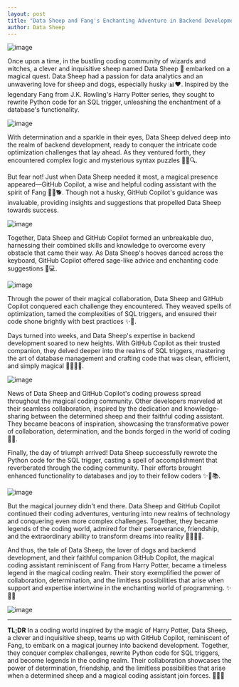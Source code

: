```yaml
---
layout: post
title: "Data Sheep and Fang's Enchanting Adventure in Backend Development and Database: The Magical Coding Journey"
author: Data Sheep
--- 
```


![image](/assets/images/fang-0.jpeg)

Once upon a time, in the bustling coding community of wizards and witches, a clever and inquisitive sheep named Data Sheep 🐑 embarked on a magical quest. Data Sheep had a passion for data analytics and an unwavering love for sheep and dogs, especially husky 📊❤️. Inspired by the legendary Fang from J.K. Rowling's Harry Potter series, they sought to rewrite Python code for an SQL trigger, unleashing the enchantment of a database's functionality.

![image](/assets/images/fang-1.jpeg)

With determination and a sparkle in their eyes, Data Sheep delved deep into the realm of backend development, ready to conquer the intricate code optimization challenges that lay ahead. As they ventured forth, they encountered complex logic and mysterious syntax puzzles 🕵️‍♂️🔍.

But fear not! Just when Data Sheep needed it most, a magical presence appeared—GitHub Copilot, a wise and helpful coding assistant with the spirit of Fang 🧙‍♂️🐕. Though not a husky, GitHub Copilot's guidance was invaluable, providing insights and suggestions that propelled Data Sheep towards success.

![image](/assets/images/fang-2.jpeg)

Together, Data Sheep and GitHub Copilot formed an unbreakable duo, harnessing their combined skills and knowledge to overcome every obstacle that came their way. As Data Sheep's hooves danced across the keyboard, GitHub Copilot offered sage-like advice and enchanting code suggestions 🎩💻.

![image](/assets/images/fang-3.jpeg)

Through the power of their magical collaboration, Data Sheep and GitHub Copilot conquered each challenge they encountered. They weaved spells of optimization, tamed the complexities of SQL triggers, and ensured their code shone brightly with best practices ✨🧪.

Days turned into weeks, and Data Sheep's expertise in backend development soared to new heights. With GitHub Copilot as their trusted companion, they delved deeper into the realms of SQL triggers, mastering the art of database management and crafting code that was clean, efficient, and simply magical 🌌🧙‍♂️🔮.

![image](/assets/images/fang-4.jpeg)

News of Data Sheep and GitHub Copilot's coding prowess spread throughout the magical coding community. Other developers marveled at their seamless collaboration, inspired by the dedication and knowledge-sharing between the determined sheep and their faithful coding assistant. They became beacons of inspiration, showcasing the transformative power of collaboration, determination, and the bonds forged in the world of coding 🌟🤝.

Finally, the day of triumph arrived! Data Sheep successfully rewrote the Python code for the SQL trigger, casting a spell of accomplishment that reverberated through the coding community. Their efforts brought enhanced functionality to databases and joy to their fellow coders ✨🎉📚.

![image](/assets/images/fang-5.jpeg)

But the magical journey didn't end there. Data Sheep and GitHub Copilot continued their coding adventures, venturing into new realms of technology and conquering even more complex challenges. Together, they became legends of the coding world, admired for their perseverance, friendship, and the extraordinary ability to transform dreams into reality 🚀🧙‍♂️🐑.

And thus, the tale of Data Sheep, the lover of dogs and backend development, and their faithful companion GitHub Copilot, the magical coding assistant reminiscent of Fang from Harry Potter, became a timeless legend in the magical coding realm. Their story exemplified the power of collaboration, determination, and the limitless possibilities that arise when support and expertise intertwine in the enchanting world of programming. ✨🐑🔮

![image](/assets/images/fang-6.jpeg)

---
**TL;DR** 
 In a coding world inspired by the magic of Harry Potter, Data Sheep, a clever and inquisitive sheep, teams up with GitHub Copilot, reminiscent of Fang, to embark on a magical journey into backend development. Together, they conquer complex challenges, rewrite Python code for SQL triggers, and become legends in the coding realm. Their collaboration showcases the power of determination, friendship, and the limitless possibilities that arise when a determined sheep and a magical coding assistant join forces. 🐑🔮🚀